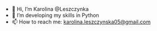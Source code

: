 - 👋 Hi, I’m Karolina @Leszczynka
- 🌱 I’m developing my skills in Python
- 📫 How to reach me: karolina.leszczynska05@gmail.com

<!---
Leszczynka/Leszczynka is a ✨ special ✨ repository because its `README.md` (this file) appears on your GitHub profile.
You can click the Preview link to take a look at your changes.
--->
